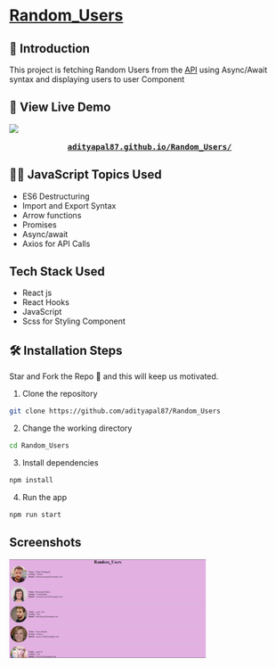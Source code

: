 # [Random_Users](https://adityapal87.github.io/Random_Users/)

## 📌 Introduction

This project is fetching Random Users from the <a href="https://randomuser.me/api/?page=1&results=10">API</a> using Async/Await syntax and displaying users to user Component

## 🚀 View Live Demo

<img src="https://img.shields.io/badge/website-up-greene" />

<pre><center><a href="https://adityapal87.github.io/Random_Users/"><b>adityapal87.github.io/Random_Users/</b></a></center></pre>

## 👨‍💻 JavaScript Topics Used

- ES6 Destructuring
- Import and Export Syntax
- Arrow functions
- Promises
- Async/await
- Axios for API Calls

## Tech Stack Used

- React js
- React Hooks
- JavaScript
- Scss for Styling Component

## 🛠️ Installation Steps

Star and Fork the Repo 🌟 and this will keep us motivated.

1. Clone the repository

```bash
git clone https://github.com/adityapal87/Random_Users
```

2. Change the working directory

```bash
cd Random_Users
```

3. Install dependencies

```bash
npm install
```

4. Run the app

```bash
npm run start
```

## Screenshots

<img src ="./src/assets/random.png" width="70%"></img>
